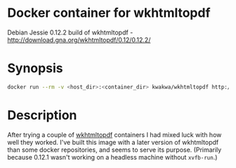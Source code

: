 # Docker container for wkhtmltopdf
Debian Jessie 0.12.2 build of wkhtmltopdf - http://download.gna.org/wkhtmltopdf/0.12/0.12.2/

# Synopsis

```bash
docker run --rm -v <host_dir>:<container_dir> kwakwa/wkhtmltopdf http://google.com/ <container>/google.pdf
```

# Description
After trying a couple of [wkhtmltopdf](http://wkhtmltopdf.org/) containers I had mixed luck with how well they worked. I've built this image with a later version of wkhtmltopdf than some docker repositories, and seems to serve its purpose. (Primarily because 0.12.1 wasn't working on a headless machine without `xvfb-run`.)
